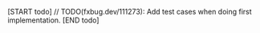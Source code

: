 <!-- TODO(fxbug.dev/111273): Remove this file once first impl is done. -->

[START todo]
// TODO(fxbug.dev/111273): Add test cases when doing first implementation.
[END todo]
